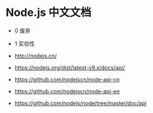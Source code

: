 # Node.js 中文文档

- 0 废弃
- 1 实验性

- http://nodejs.cn/
- https://nodejs.org/dist/latest-v9.x/docs/api/

- https://github.com/nodejscn/node-api-cn
- https://github.com/nodejscn/node-api-en
- https://github.com/nodejs/node/tree/master/doc/api

